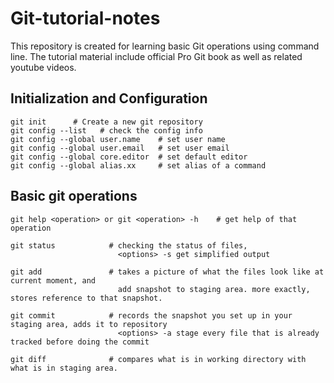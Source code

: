 # Git-tutorial-notes
This repository is created for learning basic Git operations using command line. The tutorial material include official Pro Git book as well as related youtube videos.

## Initialization and Configuration 
```
git init      # Create a new git repository
git config --list   # check the config info
git config --global user.name    # set user name
git config --global user.email   # set user email
git config --global core.editor  # set default editor
git config --global alias.xx     # set alias of a command
```
## Basic git operations
```
git help <operation> or git <operation> -h    # get help of that operation 

git status            # checking the status of files, 
                        <options> -s get simplified output
                        
git add               # takes a picture of what the files look like at current moment, and
                        add snapshot to staging area. more exactly, stores reference to that snapshot.

git commit            # records the snapshot you set up in your staging area, adds it to repository
                        <options> -a stage every file that is already tracked before doing the commit
                        
git diff              # compares what is in working directory with what is in staging area. 
```
